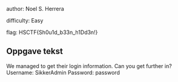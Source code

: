 author: Noel S. Herrera

difficulty: Easy

flag: HSCTF{Sh0u1d_b33n_h1Dd3n!}

## Oppgave tekst
We managed to get their login information. Can you get further in?
Username: SikkerAdmin
Password: password
